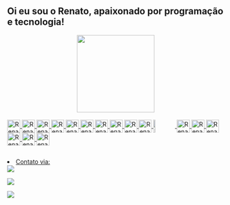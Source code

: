    ## Oi eu sou o Renato, apaixonado por programação e tecnologia!
<div align="center">
  <a href="https://github.com/renatoticosta">
  <img height="180em" src="https://github-readme-stats.vercel.app/api?username=Renatoticosta&show_icons=true&theme=dracula&include_all_commits=true&count_private=true"/>
</div>    
<div style="display: inline_block"><br>
  <img align="center" alt="Renato-html" height="30" width="auto" src="https://img.shields.io/badge/HTML5-E34F26?style=for-the-badge&logo=html5&logoColor=white"> 
  <img align="center" alt="Renato-css" height="30" width="auto" src="https://img.shields.io/badge/CSS3-1572B6?style=for-the-badge&logo=css3&logoColor=white">
  <img align="center" alt="Renato-js" height="30" width="auto" src="https://img.shields.io/badge/JavaScript-323330?style=for-the-badge&logo=javascript&logoColor=F7DF1E">
   <img align="center" alt="Renato-Ts" height="30" width="auto" src="https://img.shields.io/badge/Java-ED8B00?style=for-the-badge&logo=java&logoColor=white">
  <img align="center" alt="Renato-React" height="30" width="auto" src="https://img.shields.io/badge/Angular-DD0031?style=for-the-badge&logo=angular&logoColor=white">
  <img align="center" alt="Renato-code" height="30" width="auto" src="https://img.shields.io/badge/Visual_Studio_Code-0078D4?style=for-the-badge&logo=visual%20studio%20code&logoColor=white">
   <img align="center" alt="Renato-GitHub" height="30" width="auto" src="https://img.shields.io/badge/GitHub-100000?style=for-the-badge&logo=github&logoColor=white">
  <img align="center" alt="Renato-Git" height="30" width="auto" src="https://img.shields.io/badge/GIT-E44C30?style=for-the-badge&logo=git&logoColor=white">
   
   <img align="center" alt="Renato-Trello" height="30" width="auto" src="https://img.shields.io/badge/Trello-0052CC?style=for-the-badge&logo=trello&logoColor=white">   
    <img align="center" alt="Renato-Miro" height="30" width="auto" src="https://img.shields.io/badge/Miro-050038?style=for-the-badge&logo=Miro&logoColor=white">
  <img align="center" alt="Renato-Trello" height="30" width="10%" src="https://img.shields.io/badge/Jira-0052CC?style=for-the-badge&logo=Jira&logoColor=white">
  
  
 
  <img align="center" alt="Renato-TypeScript" height="30" width="auto" src="https://img.shields.io/badge/TypeScript-007ACC?style=for-the-badge&logo=typescript&logoColor=white">
  <img align="center" alt="Renato-Python" height="30" width="auto" src="https://img.shields.io/badge/Python-14354C?style=for-the-badge&logo=python&logoColor=white">
  
  <img align="center" alt="Renato-sublime" height="30" width="auto" src="https://img.shields.io/badge/sublime_text-%23575757.svg?&style=for-the-badge&logo=sublime-text&logoColor=important">  
 
  
   <img align="center" alt="Renato-Python" height="30" width="auto" src="https://img.shields.io/badge/Figma-F24E1E?style=for-the-badge&logo=figma&logoColor=white">  
  <img align="center" alt="Renato-excel" height="30" width="auto" src="https://img.shields.io/badge/Microsoft_Excel-217346?style=for-the-badge&logo=microsoft-excel&logoColor=white">
  <img align="center" alt="Renato-word" height="30" width="auto" src="https://img.shields.io/badge/Microsoft_Word-2B579A?style=for-the-badge&logo=microsoft-word&logoColor=white">
  
  
    
 </div>
      <div>
       
  ##
 
<div <ul>
  <li>
   Contato via:
  <br>    
 <a href="https://discord.com/channels/RenatoCosta#4168" target="_blank"><img align="center"src="https://img.shields.io/badge/Discord-7289DA?style=for-the-badge&logo=discord&logoColor=white" target="_blank"></a><br>
  
 
  <a href="https://www.linkedin.com/in/renatoticosta/" target="_blank"><img src="https://img.shields.io/badge/-LinkedIn-%230077B5?style=for-the-badge&logo=linkedin&logoColor=white" target="_blank"></a><br>   

  <a href = "mailto:renatoticosta@gmail.com"><img src="https://img.shields.io/badge/Gmail-D14836?style=for-the-badge&logo=gmail&logoColor=white"></a><br> 
  ##  
  
  
  
</div>
  
<!--
**RenatoTiCosta/Renatoticosta** is a ✨ _special_ ✨ repository because its `README.md` (this file) appears on your GitHub profile.

Here are some ideas to get you started:

- 🔭 I’m currently working on ...
- 🌱 I’m currently learning ...
- 👯 I’m looking to collaborate on ...
- 🤔 I’m looking for help with ...
- 💬 Ask me about ...
- 📫 How to reach me: ...
- 😄 Pronouns: ...
- ⚡ Fun fact: ...
-->
